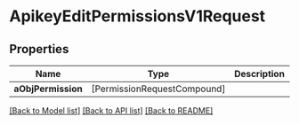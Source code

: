 # ApikeyEditPermissionsV1Request

## Properties
Name | Type | Description | Notes
------------ | ------------- | ------------- | -------------
**aObjPermission** | [PermissionRequestCompound] |  | 

[[Back to Model list]](../README.md#documentation-for-models) [[Back to API list]](../README.md#documentation-for-api-endpoints) [[Back to README]](../README.md)


